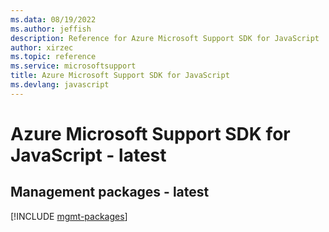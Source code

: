 ```yaml
---
ms.data: 08/19/2022
ms.author: jeffish
description: Reference for Azure Microsoft Support SDK for JavaScript
author: xirzec
ms.topic: reference
ms.service: microsoftsupport
title: Azure Microsoft Support SDK for JavaScript
ms.devlang: javascript
---
```

# Azure Microsoft Support SDK for JavaScript - latest

## Management packages - latest
[!INCLUDE [mgmt-packages](microsoft-support-mgmt-index.md)]